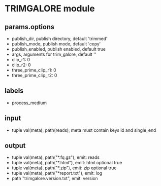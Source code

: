 # TRIMGALORE module

## params.options

- publish_dir, publish directory, default 'trimmed'
- publish_mode, publish mode, default 'copy'
- publish_enabled, publish enabled, default true
- args, arguments for trim_galore, default ''
- clip_r1: 0
- clip_r2: 0
- three_prime_clip_r1: 0
- three_prime_clip_r2: 0

## labels

- process_medium

## input

- tuple val(meta), path(reads); meta must contain keys id and single_end

## output

- tuple val(meta), path("*.fq.gz"), emit: reads
- tuple val(meta), path("*.html"), emit: html optional true
- tuple val(meta), path("*.zip"), emit: zip optional true
- tuple val(meta), path("*report.txt"), emit: log
- path "trimgalore.version.txt", emit: version
